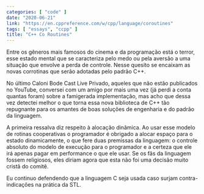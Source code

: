 ```yaml
---
categories: [ "code" ]
date: "2020-06-21"
link: "https://en.cppreference.com/w/cpp/language/coroutines"
tags: [ "essays", "ccpp" ]
title: "C++ Co Routines"
---
```

Entre os gêneros mais famosos do cinema e da programação está o terror, esse estado mental que se caracteriza pelo medo ou pela aversão a uma situação que envolve a perda de controle. Nesse quesito se encaixam as novas corrotinas que serão adotadas pelo padrão C++.

No último Caloni Bode Cast Live Privado, aqueles que não estão publicados no YouTube, conversei com um amigo por mais uma vez (já perdi a conta quantas foram) sobre a famigerada implementação, mas acho que dessa vez detectei melhor o que torna essa nova biblioteca de C++ tão repugnante para os amantes de boas soluções de engenharia e do padrão da linguagem.

A primeira ressalva diz respeito à alocação dinâmica. Ao usar esse modelo de rotinas cooperativas o programador é obrigado a alocar espaço para o estado dinamicamente, o que fere duas premissas da linguagem: o controle absoluto do modelo de execução para o programador e a certeza que ele irá apenas pagar em performance o que ele usar. Se os fãs da linguagem fossem religiosos, eles diriam agora que esta não foi uma decisão muito cristã do comitê.

Eu continuo defendendo que a linguagem C seja usada caso surjam contra-indicações na prática da STL.
